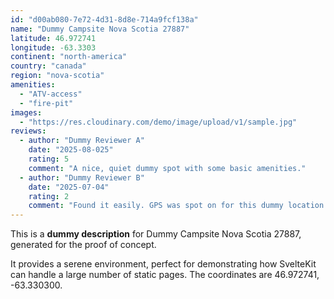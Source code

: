 ```yaml
---
id: "d00ab080-7e72-4d31-8d8e-714a9fcf138a"
name: "Dummy Campsite Nova Scotia 27887"
latitude: 46.972741
longitude: -63.3303
continent: "north-america"
country: "canada"
region: "nova-scotia"
amenities:
  - "ATV-access"
  - "fire-pit"
images:
  - "https://res.cloudinary.com/demo/image/upload/v1/sample.jpg"
reviews:
  - author: "Dummy Reviewer A"
    date: "2025-08-025"
    rating: 5
    comment: "A nice, quiet dummy spot with some basic amenities."
  - author: "Dummy Reviewer B"
    date: "2025-07-04"
    rating: 2
    comment: "Found it easily. GPS was spot on for this dummy location."
---
```


This is a **dummy description** for Dummy Campsite Nova Scotia 27887, generated for the proof of concept.

It provides a serene environment, perfect for demonstrating how SvelteKit can handle a large number of static pages. The coordinates are 46.972741, -63.330300.
